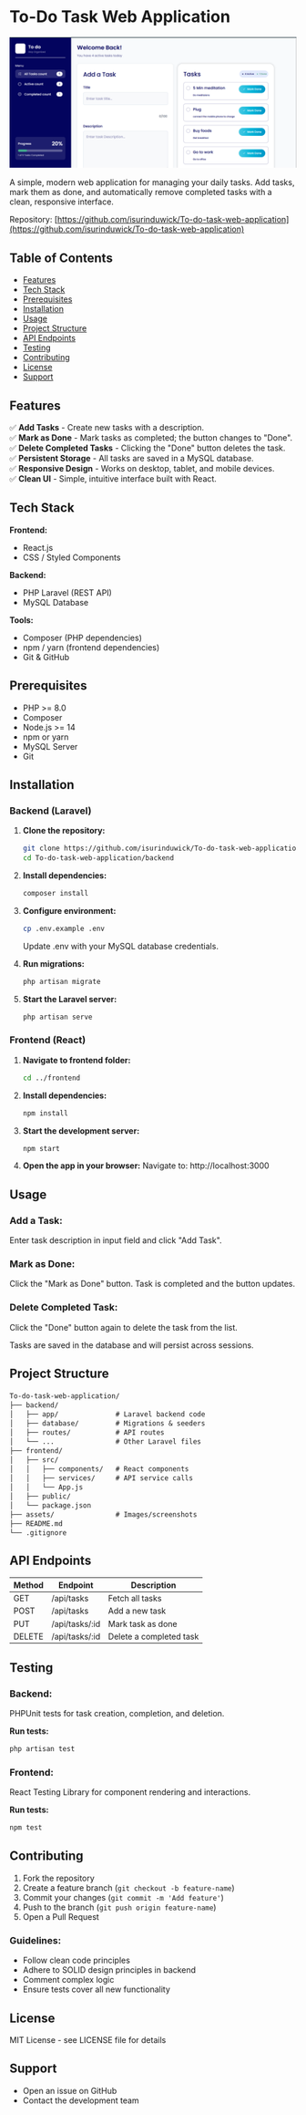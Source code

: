 # To-Do Task Web Application

![To-Do App Screenshot](assets/Todo.png)

A simple, modern web application for managing your daily tasks. Add tasks, mark them as done, and automatically remove completed tasks with a clean, responsive interface.  

Repository: [https://github.com/isurinduwick/To-do-task-web-application](https://github.com/isurinduwick/To-do-task-web-application)

## Table of Contents

- [Features](#features)
- [Tech Stack](#tech-stack)
- [Prerequisites](#prerequisites)
- [Installation](#installation)
- [Usage](#usage)
- [Project Structure](#project-structure)
- [API Endpoints](#api-endpoints)
- [Testing](#testing)
- [Contributing](#contributing)
- [License](#license)
- [Support](#support)

## Features

✅ **Add Tasks** - Create new tasks with a description.  
✅ **Mark as Done** - Mark tasks as completed; the button changes to "Done".  
✅ **Delete Completed Tasks** - Clicking the "Done" button deletes the task.  
✅ **Persistent Storage** - All tasks are saved in a MySQL database.  
✅ **Responsive Design** - Works on desktop, tablet, and mobile devices.  
✅ **Clean UI** - Simple, intuitive interface built with React.  

## Tech Stack

**Frontend:**  
- React.js  
- CSS / Styled Components  

**Backend:**  
- PHP Laravel (REST API)  
- MySQL Database  

**Tools:**  
- Composer (PHP dependencies)  
- npm / yarn (frontend dependencies)  
- Git & GitHub  

## Prerequisites

- PHP >= 8.0  
- Composer  
- Node.js >= 14  
- npm or yarn  
- MySQL Server  
- Git  

## Installation

### Backend (Laravel)

1. **Clone the repository:**  
   ```bash
   git clone https://github.com/isurinduwick/To-do-task-web-application.git
   cd To-do-task-web-application/backend
   ```

2. **Install dependencies:**
   ```bash
   composer install
   ```

3. **Configure environment:**
   ```bash
   cp .env.example .env
   ```
   Update .env with your MySQL database credentials.

4. **Run migrations:**
   ```bash
   php artisan migrate
   ```

5. **Start the Laravel server:**
   ```bash
   php artisan serve
   ```

### Frontend (React)

1. **Navigate to frontend folder:**
   ```bash
   cd ../frontend
   ```

2. **Install dependencies:**
   ```bash
   npm install
   ```

3. **Start the development server:**
   ```bash
   npm start
   ```

4. **Open the app in your browser:**
   Navigate to: http://localhost:3000

## Usage

### Add a Task:
Enter task description in input field and click "Add Task".

### Mark as Done:
Click the "Mark as Done" button. Task is completed and the button updates.

### Delete Completed Task:
Click the "Done" button again to delete the task from the list.

Tasks are saved in the database and will persist across sessions.

## Project Structure

```
To-do-task-web-application/
├── backend/
│   ├── app/              # Laravel backend code
│   ├── database/         # Migrations & seeders
│   ├── routes/           # API routes
│   └── ...               # Other Laravel files
├── frontend/
│   ├── src/
│   │   ├── components/   # React components
│   │   ├── services/     # API service calls
│   │   └── App.js
│   ├── public/
│   └── package.json
├── assets/               # Images/screenshots
├── README.md
└── .gitignore
```

## API Endpoints

| Method | Endpoint | Description |
|--------|----------|-------------|
| GET | /api/tasks | Fetch all tasks |
| POST | /api/tasks | Add a new task |
| PUT | /api/tasks/:id | Mark task as done |
| DELETE | /api/tasks/:id | Delete a completed task |

## Testing

### Backend:
PHPUnit tests for task creation, completion, and deletion.

**Run tests:**
```bash
php artisan test
```

### Frontend:
React Testing Library for component rendering and interactions.

**Run tests:**
```bash
npm test
```

## Contributing

1. Fork the repository
2. Create a feature branch (`git checkout -b feature-name`)
3. Commit your changes (`git commit -m 'Add feature'`)
4. Push to the branch (`git push origin feature-name`)
5. Open a Pull Request

### Guidelines:
- Follow clean code principles
- Adhere to SOLID design principles in backend
- Comment complex logic
- Ensure tests cover all new functionality

## License

MIT License - see LICENSE file for details

## Support

- Open an issue on GitHub
- Contact the development team


